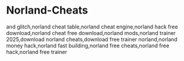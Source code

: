 # Norland-Cheats
and glitch,norland cheat table,norland cheat engine,norland hack free download,norland cheat free download,norland mods,norland trainer 2025,download norland cheats,download free trainer norland,norland money hack,norland fast building,norland free cheats,norland free hack,norland free trainer

